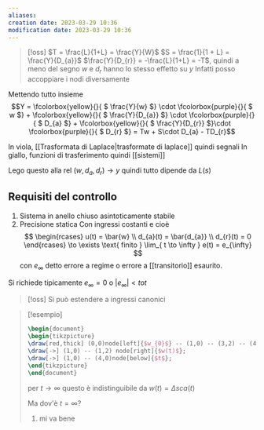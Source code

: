 ```yaml
---
aliases: 
creation date: 2023-03-29 10:36
modification date: 2023-03-29 10:36
---
```


>[!oss]
>$T = \frac{L}{1+L} = \frac{Y}{W}$
>$S = \frac{1}{1 + L} = \frac{Y}{D_{a}}$
>$\frac{Y}{D_{r}} = -\frac{L}{1+L} = -T$, quindi a meno del segno $w$ e $d_{r}$ hanno lo stesso effetto su $y$
>Infatti posso accoppiare i nodi diversamente


Mettendo tutto insieme
$$Y = \fcolorbox{yellow}{}{ $ \frac{Y}{w} $} \cdot \fcolorbox{purple}{}{ $ w $} + \fcolorbox{yellow}{}{ $ \frac{Y}{D_{a}} $} \cdot \fcolorbox{purple}{}{ $ D_{a} $} + \fcolorbox{yellow}{}{ $ \frac{Y}{D_{r}} $}\cdot \fcolorbox{purple}{}{ $ D_{r} $} = Tw + S\cdot D_{a} - TD_{r}$$

In viola, [[Trasformata di Laplace|trasformate di laplace]] quindi segnali
In giallo, funzioni di trasferimento quindi [[sistemi]]


Lego questo alla rel $(w,d_{a},d_{r}) \to y$
quindi tutto dipende da $L(s)$


## Requisiti del controllo
1. Sistema in anello chiuso asintoticamente stabile
2. Precisione statica
   Con ingressi costanti e cioè 
   $$ \begin{rcases}
u(t) = \bar{w} \\
d_{a}(t) = \bar{d_{a}} \\
d_{r}(t) = 0
\end{rcases} \to \exists \text{ finito } \lim_{ t \to \infty } e(t) = e_{\infty} $$
con $e_{\infty}$ detto errore a regime o errore a [[transitorio]] esaurito.

Si richiede tipicamente $e_{\infty} = 0$ o $|e_{\infty}| < tot$

>[!oss]
>Si può estendere a ingressi canonici


>[!esempio]
> ```tikz
>\begin{document}
>\begin{tikzpicture}
>\draw[red,thick] (0,0)node[left]{$w_{0}$} -- (1,0) -- (3,2) -- (4,2)node[right]{$\Delta$};
>\draw[->] (1,0) -- (1,2) node[right]{$w(t)$};
>\draw[->] (1,0) -- (4,0)node[below]{$t$};
>\end{tikzpicture}
>\end{document}
>```
>per $t \to \infty$ questo è indistinguibile da $w(t) = \Delta sca(t)$
>
>Ma dov'è $t = \infty$?
>1. mi va bene 

